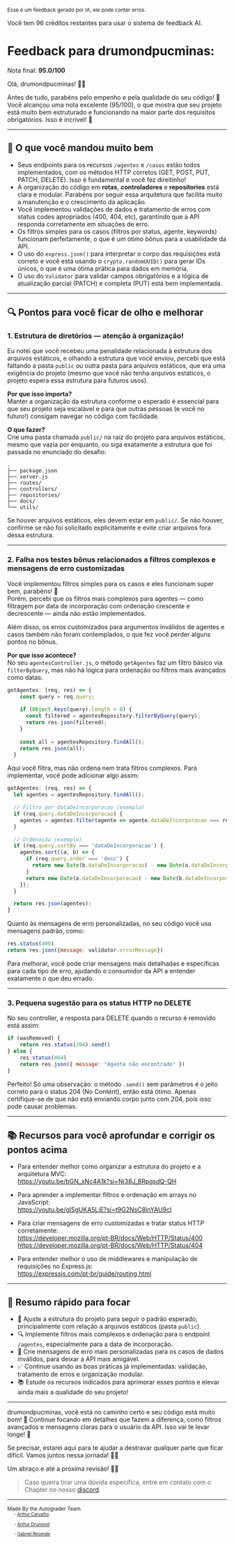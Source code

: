 <sup>Esse é um feedback gerado por IA, ele pode conter erros.</sup>

Você tem 96 créditos restantes para usar o sistema de feedback AI.

# Feedback para drumondpucminas:

Nota final: **95.0/100**

Olá, drumondpucminas! 👋😊

Antes de tudo, parabéns pelo empenho e pela qualidade do seu código! 🎉 Você alcançou uma nota excelente (95/100), o que mostra que seu projeto está muito bem estruturado e funcionando na maior parte dos requisitos obrigatórios. Isso é incrível! 🚀

---

## 🎯 O que você mandou muito bem

- Seus endpoints para os recursos `/agentes` e `/casos` estão todos implementados, com os métodos HTTP corretos (GET, POST, PUT, PATCH, DELETE). Isso é fundamental e você fez direitinho!
- A organização do código em **rotas**, **controladores** e **repositories** está clara e modular. Parabéns por seguir essa arquitetura que facilita muito a manutenção e o crescimento da aplicação.
- Você implementou validações de dados e tratamento de erros com status codes apropriados (400, 404, etc), garantindo que a API responda corretamente em situações de erro.
- Os filtros simples para os casos (filtros por status, agente, keywords) funcionam perfeitamente, o que é um ótimo bônus para a usabilidade da API.
- O uso do `express.json()` para interpretar o corpo das requisições está correto e você está usando o `crypto.randomUUID()` para gerar IDs únicos, o que é uma ótima prática para dados em memória.
- O uso do `Validator` para validar campos obrigatórios e a lógica de atualização parcial (PATCH) e completa (PUT) está bem implementada.

---

## 🔍 Pontos para você ficar de olho e melhorar

### 1. Estrutura de diretórios — atenção à organização!

Eu notei que você recebeu uma penalidade relacionada à estrutura dos arquivos estáticos, e olhando a estrutura que você enviou, percebi que está faltando a pasta `public` ou outra pasta para arquivos estáticos, que era uma exigência do projeto (mesmo que você não tenha arquivos estáticos, o projeto espera essa estrutura para futuros usos).

**Por que isso importa?**  
Manter a organização da estrutura conforme o esperado é essencial para que seu projeto seja escalável e para que outras pessoas (e você no futuro!) consigam navegar no código com facilidade.

**O que fazer?**  
Crie uma pasta chamada `public/` na raiz do projeto para arquivos estáticos, mesmo que vazia por enquanto, ou siga exatamente a estrutura que foi passada no enunciado do desafio:

```
.
├── package.json
├── server.js
├── routes/
├── controllers/
├── repositories/
├── docs/
└── utils/
```

Se houver arquivos estáticos, eles devem estar em `public/`. Se não houver, confirme se não foi solicitado explicitamente e evite criar arquivos fora dessa estrutura.

---

### 2. Falha nos testes bônus relacionados a filtros complexos e mensagens de erro customizadas

Você implementou filtros simples para os casos e eles funcionam super bem, parabéns! 🎉  
Porém, percebi que os filtros mais complexos para agentes — como filtragem por data de incorporação com ordenação crescente e decrescente — ainda não estão implementados.

Além disso, os erros customizados para argumentos inválidos de agentes e casos também não foram contemplados, o que fez você perder alguns pontos no bônus.

**Por que isso acontece?**  
No seu `agentesController.js`, o método `getAgentes` faz um filtro básico via `filterByQuery`, mas não há lógica para ordenação ou filtros mais avançados como datas:

```js
getAgentes: (req, res) => {
    const query = req.query;
  
    if (Object.keys(query).length > 0) {
      const filtered = agentesRepository.filterByQuery(query);
      return res.json(filtered);
    }
  
    const all = agentesRepository.findAll();
    return res.json(all);
  }
```

Aqui você filtra, mas não ordena nem trata filtros complexos. Para implementar, você pode adicionar algo assim:

```js
getAgentes: (req, res) => {
  let agentes = agentesRepository.findAll();

  // Filtro por dataDeIncorporacao (exemplo)
  if (req.query.dataDeIncorporacao) {
    agentes = agentes.filter(agente => agente.dataDeIncorporacao === req.query.dataDeIncorporacao);
  }

  // Ordenação (exemplo)
  if (req.query.sortBy === 'dataDeIncorporacao') {
    agentes.sort((a, b) => {
      if (req.query.order === 'desc') {
        return new Date(b.dataDeIncorporacao) - new Date(a.dataDeIncorporacao);
      }
      return new Date(a.dataDeIncorporacao) - new Date(b.dataDeIncorporacao);
    });
  }

  return res.json(agentes);
}
```

Quanto às mensagens de erro personalizadas, no seu código você usa mensagens padrão, como:

```js
res.status(400)
return res.json({message: validator.errorMessage})
```

Para melhorar, você pode criar mensagens mais detalhadas e específicas para cada tipo de erro, ajudando o consumidor da API a entender exatamente o que deu errado.

---

### 3. Pequena sugestão para os status HTTP no DELETE

No seu controller, a resposta para DELETE quando o recurso é removido está assim:

```js
if (wasRemoved) {
    return res.status(204).send()
} else {
    res.status(404)
    return res.json({ message: "Agente não encontrado" })
}
```

Perfeito! Só uma observação: o método `.send()` sem parâmetros é o jeito correto para o status 204 (No Content), então está ótimo. Apenas certifique-se de que não está enviando corpo junto com 204, pois isso pode causar problemas.

---

## 📚 Recursos para você aprofundar e corrigir os pontos acima

- Para entender melhor como organizar a estrutura do projeto e a arquitetura MVC:  
  https://youtu.be/bGN_xNc4A1k?si=Nj38J_8RpgsdQ-QH

- Para aprender a implementar filtros e ordenação em arrays no JavaScript:  
  https://youtu.be/glSgUKA5LjE?si=t9G2NsC8InYAU9cI

- Para criar mensagens de erro customizadas e tratar status HTTP corretamente:  
  https://developer.mozilla.org/pt-BR/docs/Web/HTTP/Status/400  
  https://developer.mozilla.org/pt-BR/docs/Web/HTTP/Status/404

- Para entender melhor o uso de middlewares e manipulação de requisições no Express.js:  
  https://expressjs.com/pt-br/guide/routing.html

---

## 📝 Resumo rápido para focar

- 📂 Ajuste a estrutura do projeto para seguir o padrão esperado, principalmente com relação a arquivos estáticos (pasta `public`).
- 🔍 Implemente filtros mais complexos e ordenação para o endpoint `/agentes`, especialmente para a data de incorporação.
- 💬 Crie mensagens de erro mais personalizadas para os casos de dados inválidos, para deixar a API mais amigável.
- ✅ Continue usando as boas práticas já implementadas: validação, tratamento de erros e organização modular.
- 📚 Estude os recursos indicados para aprimorar esses pontos e elevar ainda mais a qualidade do seu projeto!

---

drumondpucminas, você está no caminho certo e seu código está muito bom! 🚀 Continue focando em detalhes que fazem a diferença, como filtros avançados e mensagens claras para o usuário da API. Isso vai te levar longe! 👏

Se precisar, estarei aqui para te ajudar a destravar qualquer parte que ficar difícil. Vamos juntos nessa jornada! 💪✨

Um abraço e até a próxima revisão! 🤖💙

> Caso queira tirar uma dúvida específica, entre em contato com o Chapter no nosso [discord](https://discord.gg/DryuHVnz).



---
<sup>Made By the Autograder Team.</sup><br>&nbsp;&nbsp;&nbsp;&nbsp;<sup><sup>- [Arthur Carvalho](https://github.com/ArthurCRodrigues)</sup></sup><br>&nbsp;&nbsp;&nbsp;&nbsp;<sup><sup>- [Arthur Drumond](https://github.com/drumondpucminas)</sup></sup><br>&nbsp;&nbsp;&nbsp;&nbsp;<sup><sup>- [Gabriel Resende](https://github.com/gnvr29)</sup></sup>
